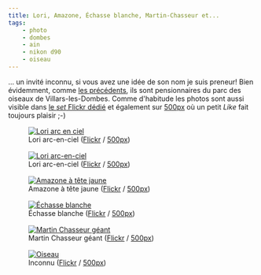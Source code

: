 ```yaml
---
title: Lori, Amazone, Échasse blanche, Martin-Chasseur et...
tags:
    - photo
    - dombes
    - ain
    - nikon d90
    - oiseau
---
```


... un invité inconnu, si vous avez une idée de son nom je suis preneur! Bien
évidemment, comme <a href="/post/parc-des-oiseaux">les précédents</a>, ils sont
pensionnaires du parc des oiseaux de Villars-les-Dombes. Comme d'habitude les
photos sont aussi visible dans [le *set* Flickr
dédié](http://www.flickr.com/photos/tigr0u/sets/72157627802960454/) et également sur <a href="http://500px.com/tigrou">500px</a> où un petit *Like* fait toujours plaisir ;-)

<div class="yui3-g">
<div class="yui3-u-1-2">
<figure class="object-center" style="padding:1px;"><a href="/images/lori-arc-en-ciel.jpg"><img
src="/images/330x/lori-arc-en-ciel.jpg" alt="Lori arc en ciel"></a><figcaption>Lori arc-en-ciel (<a href="http://www.flickr.com/photos/tigr0u/9647807914/">Flickr</a> / <a href="http://500px.com/photo/44862132">500px</a>)</figcaption></figure>
</div><div class="yui3-u-1-2">
<figure class="object-center" style="padding:1px;"><a href="/images/lori-arc-en-ciel-2.jpg"><img
src="/images/330x/lori-arc-en-ciel-2.jpg" alt="Lori arc-en-ciel"></a><figcaption>Lori arc-en-ciel (<a href="http://www.flickr.com/photos/tigr0u/9647802814/">Flickr</a> / <a href="http://500px.com/photo/44862716">500px</a>)</figcaption></figure>
</div><div class="yui3-u-1-2">
<figure class="object-center" style="padding:1px;"><a href="/images/amazone-a-tete-jaune.jpg"><img
src="/images/330x/amazone-a-tete-jaune.jpg" alt="Amazone à tête jaune"></a><figcaption>Amazone à tête jaune (<a href="http://www.flickr.com/photos/tigr0u/9644595481/">Flickr</a> / <a href="http://500px.com/photo/44862136">500px</a>)</figcaption></figure>
</div><div class="yui3-u-1-2">
<figure class="object-center" style="padding:1px;"><a href="/images/echasse-blanche.jpg"><img
src="/images/330x/echasse-blanche.jpg" alt="Échasse blanche"></a><figcaption>Échasse blanche (<a href="http://www.flickr.com/photos/tigr0u/9647822384/">Flickr</a> / <a href="http://500px.com/photo/44862130">500px</a>)</figcaption></figure>
</div><div class="yui3-u-1-2">
<figure class="object-center" style="padding:1px;"><a href="/images/martin-chasseur-geant.jpg"><img
src="/images/330x/martin-chasseur-geant.jpg" alt="Martin Chasseur géant"></a><figcaption>Martin Chasseur géant (<a href="http://www.flickr.com/photos/tigr0u/9644563881/">Flickr</a> / <a href="http://500px.com/photo/44862128">500px</a>)</figcaption></figure>
</div><div class="yui3-u-1-2">
<figure class="object-center" style="padding:1px;"><a href="/images/oiseau-inconnu.jpg"><img
src="/images/330x/oiseau-inconnu.jpg" alt="Oiseau"></a><figcaption>Inconnu (<a href="http://www.flickr.com/photos/tigr0u/9647815898/">Flickr</a> / <a href="http://500px.com/photo/44862134">500px</a>)</figcaption></figure>
</div></div>
